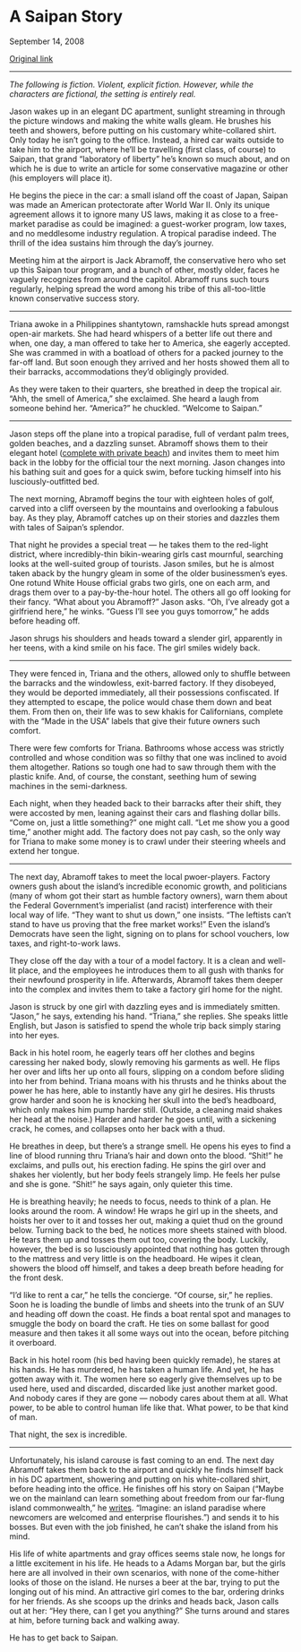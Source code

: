 A Saipan Story
==============

September 14, 2008

[Original link](http://www.aaronsw.com/weblog/saipan)

* * * * *

*The following is fiction. Violent, explicit fiction. However, while the
characters are fictional, the setting is entirely real.*

Jason wakes up in an elegant DC apartment, sunlight streaming in through
the picture windows and making the white walls gleam. He brushes his
teeth and showers, before putting on his customary white-collared shirt.
Only today he isn’t going to the office. Instead, a hired car waits
outside to take him to the airport, where he’ll be travelling (first
class, of course) to Saipan, that grand “laboratory of liberty” he’s
known so much about, and on which he is due to write an article for some
conservative magazine or other (his employers will place it).

He begins the piece in the car: a small island off the coast of Japan,
Saipan was made an American protectorate after World War II. Only its
unique agreement allows it to ignore many US laws, making it as close to
a free-market paradise as could be imagined: a guest-worker program, low
taxes, and no meddlesome industry regulation. A tropical paradise
indeed. The thrill of the idea sustains him through the day’s journey.

Meeting him at the airport is Jack Abramoff, the conservative hero who
set up this Saipan tour program, and a bunch of other, mostly older,
faces he vaguely recognizes from around the capitol. Abramoff runs such
tours regularly, helping spread the word among his tribe of this
all-too-little known conservative success story.

* * * * *

Triana awoke in a Philippines shantytown, ramshackle huts spread amongst
open-air markets. She had heard whispers of a better life out there and
when, one day, a man offered to take her to America, she eagerly
accepted. She was crammed in with a boatload of others for a packed
journey to the far-off land. But soon enough they arrived and her hosts
showed them all to their barracks, accommodations they’d obligingly
provided.

As they were taken to their quarters, she breathed in deep the tropical
air. “Ahh, the smell of America,” she exclaimed. She heard a laugh from
someone behind her. “America?” he chuckled. “Welcome to Saipan.”

* * * * *

Jason steps off the plane into a tropical paradise, full of verdant palm
trees, golden beaches, and a dazzling sunset. Abramoff shows them to
their elegant hotel ([complete with private
beach](http://saipan.regency.hyatt.com/hyatt/hotels/gallery/photos.jsp?hotelId=83&start=1))
and invites them to meet him back in the lobby for the official tour the
next morning. Jason changes into his bathing suit and goes for a quick
swim, before tucking himself into his lusciously-outfitted bed.

The next morning, Abramoff begins the tour with eighteen holes of golf,
carved into a cliff overseen by the mountains and overlooking a fabulous
bay. As they play, Abramoff catches up on their stories and dazzles them
with tales of Saipan’s splendor.

That night he provides a special treat — he takes them to the red-light
district, where incredibly-thin bikin-wearing girls cast mournful,
searching looks at the well-suited group of tourists. Jason smiles, but
he is almost taken aback by the hungry gleam in some of the older
businessmen’s eyes. One rotund White House official grabs two girls, one
on each arm, and drags them over to a pay-by-the-hour hotel. The others
all go off looking for their fancy. “What about you Abramoff?” Jason
asks. “Oh, I’ve already got a girlfriend here,” he winks. “Guess I’ll
see you guys tomorrow,” he adds before heading off.

Jason shrugs his shoulders and heads toward a slender girl, apparently
in her teens, with a kind smile on his face. The girl smiles widely
back.

* * * * *

They were fenced in, Triana and the others, allowed only to shuffle
between the barracks and the windowless, exit-barred factory. If they
disobeyed, they would be deported immediately, all their possessions
confiscated. If they attempted to escape, the police would chase them
down and beat them. From then on, their life was to sew khakis for
Californians, complete with the “Made in the USA” labels that give their
future owners such comfort.

There were few comforts for Triana. Bathrooms whose access was strictly
controlled and whose condition was so filthy that one was inclined to
avoid them altogether. Rations so tough one had to saw through them with
the plastic knife. And, of course, the constant, seething hum of sewing
machines in the semi-darkness.

Each night, when they headed back to their barracks after their shift,
they were accosted by men, leaning against their cars and flashing
dollar bills. “Come on, just a little something?” one might call. “Let
me show you a good time,” another might add. The factory does not pay
cash, so the only way for Triana to make some money is to crawl under
their steering wheels and extend her tongue.

* * * * *

The next day, Abramoff takes to meet the local pwoer-players. Factory
owners gush about the island’s incredible economic growth, and
politicians (many of whom got their start as humble factory owners),
warn them about the Federal Government’s imperialist (and racist)
interference with their local way of life. “They want to shut us down,”
one insists. “The leftists can’t stand to have us proving that the free
market works!” Even the island’s Democrats have seen the light, signing
on to plans for school vouchers, low taxes, and right-to-work laws.

They close off the day with a tour of a model factory. It is a clean and
well-lit place, and the employees he introduces them to all gush with
thanks for their newfound prosperity in life. Afterwards, Abramoff takes
them deeper into the complex and invites them to take a factory girl
home for the night.

Jason is struck by one girl with dazzling eyes and is immediately
smitten. “Jason,” he says, extending his hand. “Triana,” she replies.
She speaks little English, but Jason is satisfied to spend the whole
trip back simply staring into her eyes.

Back in his hotel room, he eagerly tears off her clothes and begins
caressing her naked body, slowly removing his garments as well. He flips
her over and lifts her up onto all fours, slipping on a condom before
sliding into her from behind. Triana moans with his thrusts and he
thinks about the power he has here, able to instantly have any girl he
desires. His thrusts grow harder and soon he is knocking her skull into
the bed’s headboard, which only makes him pump harder still. (Outside, a
cleaning maid shakes her head at the noise.) Harder and harder he goes
until, with a sickening crack, he comes, and collapses onto her back
with a thud.

He breathes in deep, but there’s a strange smell. He opens his eyes to
find a line of blood running thru Triana’s hair and down onto the blood.
“Shit!” he exclaims, and pulls out, his erection fading. He spins the
girl over and shakes her violently, but her body feels strangely limp.
He feels her pulse and she is gone. “Shit!” he says again, only quieter
this time.

He is breathing heavily; he needs to focus, needs to think of a plan. He
looks around the room. A window! He wraps he girl up in the sheets, and
hoists her over to it and tosses her out, making a quiet thud on the
ground below. Turning back to the bed, he notices more sheets stained
with blood. He tears them up and tosses them out too, covering the body.
Luckily, however, the bed is so lusciously appointed that nothing has
gotten through to the mattress and very little is on the headboard. He
wipes it clean, showers the blood off himself, and takes a deep breath
before heading for the front desk.

“I’d like to rent a car,” he tells the concierge. “Of course, sir,” he
replies. Soon he is loading the bundle of limbs and sheets into the
trunk of an SUV and heading off down the coast. He finds a boat rental
spot and manages to smuggle the body on board the craft. He ties on some
ballast for good measure and then takes it all some ways out into the
ocean, before pitching it overboard.

Back in his hotel room (his bed having been quickly remade), he stares
at his hands. He has murdered, he has taken a human life. And yet, he
has gotten away with it. The women here so eagerly give themselves up to
be used here, used and discarded, discarded like just another market
good. And nobody cares if they are gone — nobody cares about them at
all. What power, to be able to control human life like that. What power,
to be that kind of man.

That night, the sex is incredible.

* * * * *

Unfortunately, his island carouse is fast coming to an end. The next day
Abramoff takes them back to the airport and quickly he finds himself
back in his DC apartment, showering and putting on his white-collared
shirt, before heading into the office. He finishes off his story on
Saipan (“Maybe we on the mainland can learn something about freedom from
our far-flung island commonwealth,” he
[writes](http://www.heartland.org/policybot/results.html?artId=940).
“Imagine: an island paradise where newcomers are welcomed and enterprise
flourishes.”) and sends it to his bosses. But even with the job
finished, he can’t shake the island from his mind.

His life of white apartments and gray offices seems stale now, he longs
for a little excitement in his life. He heads to a Adams Morgan bar, but
the girls here are all involved in their own scenarios, with none of the
come-hither looks of those on the island. He nurses a beer at the bar,
trying to put the longing out of his mind. An attractive girl comes to
the bar, ordering drinks for her friends. As she scoops up the drinks
and heads back, Jason calls out at her: “Hey there, can I get you
anything?” She turns around and stares at him, before turning back and
walking away.

He has to get back to Saipan.
